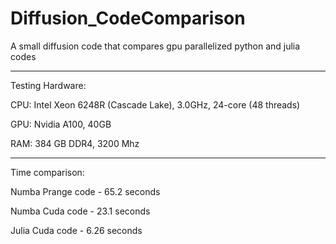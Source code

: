 # Diffusion_CodeComparison
A small diffusion code that compares gpu parallelized python and julia codes

--------
Testing Hardware:

CPU: Intel Xeon 6248R (Cascade Lake), 3.0GHz, 24-core (48 threads)

GPU: Nvidia A100, 40GB

RAM: 384 GB DDR4, 3200 Mhz

--------
Time comparison:

Numba Prange code -   65.2 seconds

Numba Cuda code -     23.1 seconds

Julia Cuda code -     6.26 seconds
